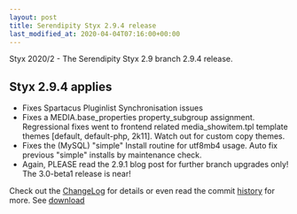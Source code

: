 ```yaml
---
layout: post
title: Serendipity Styx 2.9.4 release
last_modified_at: 2020-04-04T07:16:00+00:00
---
```


Styx 2020/2 - The Serendipity Styx 2.9 branch 2.9.4 release.

## Styx 2.9.4 applies

  - Fixes Spartacus Pluginlist Synchronisation issues
  - Fixes a MEDIA.base_properties property_subgroup assignment. Regressional fixes went to frontend related media_showitem.tpl template themes [default, default-php, 2k11]. Watch out for custom copy themes.
  - Fixes the (MySQL) "simple" Install routine for utf8mb4 usage. Auto fix previous "simple" installs by maintenance check.
  - Again, PLEASE read the 2.9.1 blog post for further branch upgrades only! The 3.0-beta1 release is near!

Check out the [ChangeLog](https://github.com/ophian/styx/blob/2.9.4/docs/NEWS) for details or even read the commit [history](https://github.com/ophian/styx/commits/2.9.4) for more. See [download](https://github.com/ophian/styx/releases/tag/2.9.4)
